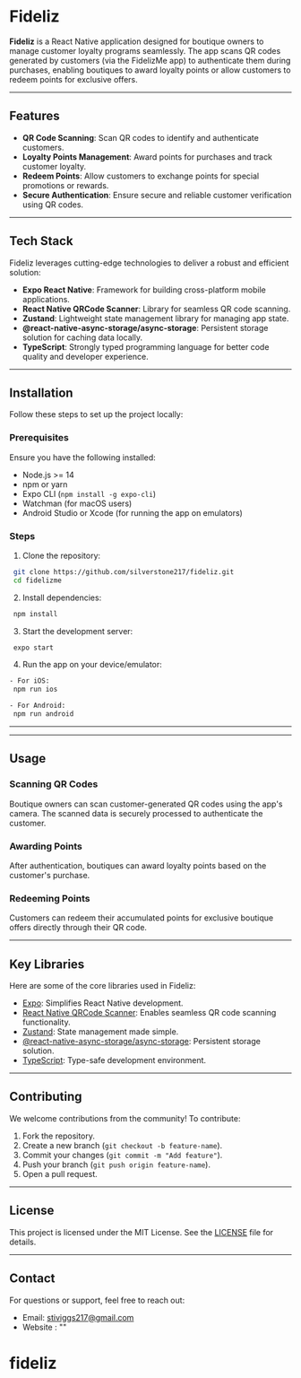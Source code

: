 # Fideliz

**Fideliz** is a React Native application designed for boutique owners to manage customer loyalty programs seamlessly. The app scans QR codes generated by customers (via the FidelizMe app) to authenticate them during purchases, enabling boutiques to award loyalty points or allow customers to redeem points for exclusive offers.

---

## Features

- **QR Code Scanning**: Scan QR codes to identify and authenticate customers.
- **Loyalty Points Management**: Award points for purchases and track customer loyalty.
- **Redeem Points**: Allow customers to exchange points for special promotions or rewards.
- **Secure Authentication**: Ensure secure and reliable customer verification using QR codes.

---

## Tech Stack

Fideliz leverages cutting-edge technologies to deliver a robust and efficient solution:

- **Expo React Native**: Framework for building cross-platform mobile applications.
- **React Native QRCode Scanner**: Library for seamless QR code scanning.
- **Zustand**: Lightweight state management library for managing app state.
- **@react-native-async-storage/async-storage**: Persistent storage solution for caching data locally.
- **TypeScript**: Strongly typed programming language for better code quality and developer experience.

---

## Installation

Follow these steps to set up the project locally:

### Prerequisites

Ensure you have the following installed:

- Node.js >= 14
- npm or yarn
- Expo CLI (`npm install -g expo-cli`)
- Watchman (for macOS users)
- Android Studio or Xcode (for running the app on emulators)

### Steps

1. Clone the repository:

```bash
 git clone https://github.com/silverstone217/fideliz.git
 cd fidelizme
```

2. Install dependencies:

```bash
 npm install
```

3. Start the development server:

```bash
 expo start
```

4. Run the app on your device/emulator:

```bash
- For iOS:
 npm run ios

- For Android:
 npm run android
```

---

---

## Usage

### Scanning QR Codes

Boutique owners can scan customer-generated QR codes using the app's camera. The scanned data is securely processed to authenticate the customer.

### Awarding Points

After authentication, boutiques can award loyalty points based on the customer's purchase.

### Redeeming Points

Customers can redeem their accumulated points for exclusive boutique offers directly through their QR code.

---

## Key Libraries

Here are some of the core libraries used in Fideliz:

- [Expo](https://expo.dev): Simplifies React Native development.
- [React Native QRCode Scanner](https://www.npmjs.com/package/react-native-qrcode-scanner): Enables seamless QR code scanning functionality.
- [Zustand](https://github.com/pmndrs/zustand): State management made simple.
- [@react-native-async-storage/async-storage](https://github.com/react-native-async-storage/async-storage): Persistent storage solution.
- [TypeScript](https://www.typescriptlang.org): Type-safe development environment.

---

## Contributing

We welcome contributions from the community! To contribute:

1. Fork the repository.
2. Create a new branch (`git checkout -b feature-name`).
3. Commit your changes (`git commit -m "Add feature"`).
4. Push your branch (`git push origin feature-name`).
5. Open a pull request.

---

## License

This project is licensed under the MIT License. See the [LICENSE](LICENSE) file for details.

---

## Contact

For questions or support, feel free to reach out:

- Email: stiviggs217@gmail.com
- Website : ""
# fideliz
